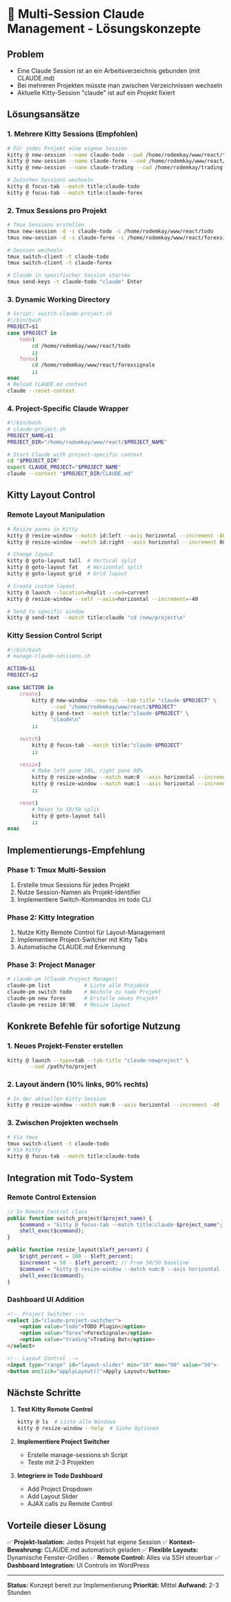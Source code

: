 # 🚀 Multi-Session Claude Management - Lösungskonzepte

## Problem
- Eine Claude Session ist an ein Arbeitsverzeichnis gebunden (mit CLAUDE.md)
- Bei mehreren Projekten müsste man zwischen Verzeichnissen wechseln
- Aktuelle Kitty-Session "claude" ist auf ein Projekt fixiert

## Lösungsansätze

### 1. **Mehrere Kitty Sessions** (Empfohlen)
```bash
# Für jedes Projekt eine eigene Session
kitty @ new-session --name claude-todo --cwd /home/rodemkay/www/react/todo
kitty @ new-session --name claude-forex --cwd /home/rodemkay/www/react/forexsignale
kitty @ new-session --name claude-trading --cwd /home/rodemkay/trading

# Zwischen Sessions wechseln
kitty @ focus-tab --match title:claude-todo
kitty @ focus-tab --match title:claude-forex
```

### 2. **Tmux Sessions pro Projekt**
```bash
# Tmux Sessions erstellen
tmux new-session -d -s claude-todo -c /home/rodemkay/www/react/todo
tmux new-session -d -s claude-forex -c /home/rodemkay/www/react/forexsignale

# Session wechseln
tmux switch-client -t claude-todo
tmux switch-client -t claude-forex

# Claude in spezifischer Session starten
tmux send-keys -t claude-todo "claude" Enter
```

### 3. **Dynamic Working Directory** 
```bash
# Script: switch-claude-project.sh
#!/bin/bash
PROJECT=$1
case $PROJECT in
    todo)
        cd /home/rodemkay/www/react/todo
        ;;
    forex)
        cd /home/rodemkay/www/react/forexsignale
        ;;
esac
# Reload CLAUDE.md context
claude --reset-context
```

### 4. **Project-Specific Claude Wrapper**
```bash
#!/bin/bash
# claude-project.sh
PROJECT_NAME=$1
PROJECT_DIR="/home/rodemkay/www/react/$PROJECT_NAME"

# Start Claude with project-specific context
cd "$PROJECT_DIR"
export CLAUDE_PROJECT="$PROJECT_NAME"
claude --context "$PROJECT_DIR/CLAUDE.md"
```

## Kitty Layout Control

### Remote Layout Manipulation
```bash
# Resize panes in Kitty
kitty @ resize-window --match id:left --axis horizontal --increment -80
kitty @ resize-window --match id:right --axis horizontal --increment 80

# Change layout
kitty @ goto-layout tall  # Vertical split
kitty @ goto-layout fat   # Horizontal split
kitty @ goto-layout grid  # Grid layout

# Create custom layout
kitty @ launch --location=hsplit --cwd=current
kitty @ resize-window --self --axis=horizontal --increment=-40

# Send to specific window
kitty @ send-text --match title:claude "cd /new/project\n"
```

### Kitty Session Control Script
```bash
#!/bin/bash
# manage-claude-sessions.sh

ACTION=$1
PROJECT=$2

case $ACTION in
    create)
        kitty @ new-window --new-tab --tab-title "claude-$PROJECT" \
              --cwd "/home/rodemkay/www/react/$PROJECT"
        kitty @ send-text --match title:"claude-$PROJECT" \
              "claude\n"
        ;;
    
    switch)
        kitty @ focus-tab --match title:"claude-$PROJECT"
        ;;
    
    resize)
        # Make left pane 10%, right pane 90%
        kitty @ resize-window --match num:0 --axis horizontal --increment -40
        kitty @ resize-window --match num:1 --axis horizontal --increment 40
        ;;
    
    reset)
        # Reset to 50/50 split
        kitty @ goto-layout tall
        ;;
esac
```

## Implementierungs-Empfehlung

### Phase 1: Tmux Multi-Session
1. Erstelle tmux Sessions für jedes Projekt
2. Nutze Session-Namen als Projekt-Identifier
3. Implementiere Switch-Kommandos im todo CLI

### Phase 2: Kitty Integration
1. Nutze Kitty Remote Control für Layout-Management
2. Implementiere Project-Switcher mit Kitty Tabs
3. Automatische CLAUDE.md Erkennung

### Phase 3: Project Manager
```bash
# claude-pm (Claude Project Manager)
claude-pm list           # Liste alle Projekte
claude-pm switch todo    # Wechsle zu todo Projekt
claude-pm new forex      # Erstelle neues Projekt
claude-pm resize 10:90   # Resize Layout
```

## Konkrete Befehle für sofortige Nutzung

### 1. Neues Projekt-Fenster erstellen
```bash
kitty @ launch --type=tab --tab-title "claude-newproject" \
       --cwd /path/to/project
```

### 2. Layout ändern (10% links, 90% rechts)
```bash
# In der aktuellen Kitty Session
kitty @ resize-window --match num:0 --axis horizontal --increment -40
```

### 3. Zwischen Projekten wechseln
```bash
# Via tmux
tmux switch-client -t claude-todo
# Via Kitty
kitty @ focus-tab --match title:claude-todo
```

## Integration mit Todo-System

### Remote Control Extension
```php
// In Remote_Control class
public function switch_project($project_name) {
    $command = "kitty @ focus-tab --match title:claude-$project_name";
    shell_exec($command);
}

public function resize_layout($left_percent) {
    $right_percent = 100 - $left_percent;
    $increment = 50 - $left_percent; // From 50/50 baseline
    $command = "kitty @ resize-window --match num:0 --axis horizontal --increment -$increment";
    shell_exec($command);
}
```

### Dashboard UI Addition
```html
<!-- Project Switcher -->
<select id="claude-project-switcher">
    <option value="todo">TODO Plugin</option>
    <option value="forex">ForexSignale</option>
    <option value="trading">Trading Bot</option>
</select>

<!-- Layout Control -->
<input type="range" id="layout-slider" min="10" max="90" value="50">
<button onclick="applyLayout()">Apply Layout</button>
```

## Nächste Schritte

1. **Test Kitty Remote Control**
   ```bash
   kitty @ ls  # Liste alle Windows
   kitty @ resize-window --help  # Siehe Optionen
   ```

2. **Implementiere Project Switcher**
   - Erstelle manage-sessions.sh Script
   - Teste mit 2-3 Projekten

3. **Integriere in Todo Dashboard**
   - Add Project Dropdown
   - Add Layout Slider
   - AJAX calls zu Remote Control

## Vorteile dieser Lösung

✅ **Projekt-Isolation:** Jedes Projekt hat eigene Session
✅ **Kontext-Bewahrung:** CLAUDE.md automatisch geladen
✅ **Flexible Layouts:** Dynamische Fenster-Größen
✅ **Remote Control:** Alles via SSH steuerbar
✅ **Dashboard Integration:** UI Controls im WordPress

---

**Status:** Konzept bereit zur Implementierung
**Priorität:** Mittel
**Aufwand:** 2-3 Stunden
